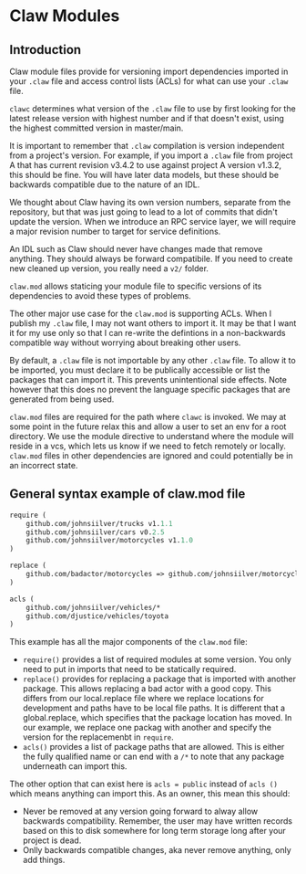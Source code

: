 # Claw Modules

## Introduction

Claw module files provide for versioning import dependencies imported in your `.claw` file and access control lists (ACLs) for what can use your `.claw` file.

`clawc` determines what version of the `.claw` file to use by first looking for the latest release version with highest number and if that doesn't exist, using the highest committed version in master/main. 

It is important to remember that `.claw` compilation is version independent from a project's version. For example, if you import a `.claw` file from project A that has current revision v3.4.2 to use against project A version v1.3.2, this should be fine. You will have later data models, but these should be backwards compatible due to the nature of an IDL. 

We thought about Claw having its own version numbers, separate from the repository, but that was just going to lead to a lot of commits that didn't update the version. When we introduce an RPC service layer, we will require a major revision number to target for service definitions.

An IDL such as Claw should never have changes made that remove anything. They should always be forward compatibile. If you need to create new cleaned up version, you really need a `v2/` folder.

`claw.mod` allows staticing your module file to specific versions of its dependencies to avoid these types of problems. 

The other major use case for the `claw.mod` is supporting ACLs. When I publish my `.claw` file, I may not want others to import it. It may be that I want it for my use only so that I can re-write the defintions in a non-backwards compatible way without worrying about breaking other users. 

By default, a `.claw` file is not importable by any other `.claw` file. To allow it to be imported, you must declare it to be publically accessible or list the packages that can import it. This prevents unintentional side effects. Note however that this does no prevent the language specific packages that are generated from being used.

`claw.mod` files are required for the path where `clawc` is invoked. We may at some point in the future relax this and allow a user to set an env for a root directory.  We use the module directive to understand where the module will reside in a vcs, which lets us know if we need to fetch remotely or locally. `claw.mod` files in other dependencies are ignored and could potentially be in an incorrect state.

## General syntax example of claw.mod file

```claw.mod
require (
	github.com/johnsiilver/trucks v1.1.1
	github.com/johnsiilver/cars v0.2.5
	github.com/johnsiilver/motorcycles v1.1.0
)

replace (
	github.com/badactor/motorcycles => github.com/johnsiilver/motorcycles
)

acls (
	github.com/johnsiilver/vehicles/*
	github.com/djustice/vehicles/toyota
)
```

This example has all the major components of the `claw.mod` file:

* `require()` provides a list of required modules at some version. You only need to put in imports that need to be statically required.
* `replace()` provides for replacing a package that is imported with another package. This allows replacing a bad actor with a good copy. This differs from our local.replace file where
we replace locations for development and paths have to be local file paths. It is different that a global.replace, which specifies that the package location has moved. In our example, we replace one packag with another and specify the version for the replacemenbt in `require`.
* `acls()` provides a list of package paths that are allowed. This is either the fully qualified name or can end with a `/*` to note that any package underneath can import this.

The other option that can exist here is `acls = public` instead of `acls ()` which means anything can import this. As an owner, this mean this should:

* Never be removed at any version going forward to alway allow backwards compatibility. Remember, the user may have written records based on this to disk somewhere for long term storage long after your project is dead.
* Onlly backwards compatible changes, aka never remove anything, only add things.